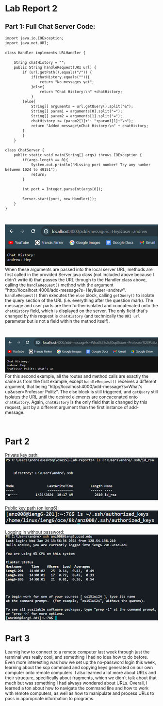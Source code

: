 # Lab Report 2 

## Part 1: Full Chat Server Code: 
```
import java.io.IOException;
import java.net.URI;

class Handler implements URLHandler {
    
    String chatHistory = "";
    public String handleRequest(URI url) {
        if (url.getPath().equals("/")) {
            if(chatHistory.equals("")){
                return "No messages yet";
            }else{
                return "Chat History:\n" +chatHistory;
            }
        }else{
            String[] arguments = url.getQuery().split("&");
            String[] param1 = arguments[0].split("=");
            String[] param2 = arguments[1].split("=");
            chatHistory += (param2[1]+": "+param1[1]+"\n");
            return "Added message\nChat History:\n" + chatHistory;
        }
        }
    }
    
class ChatServer {
    public static void main(String[] args) throws IOException {
        if(args.length == 0){
            System.out.println("Missing port number! Try any number between 1024 to 49151");
            return;
        }

        int port = Integer.parseInt(args[0]);

        Server.start(port, new Handler());
    }
}

```
<br>

![Image](../Screenshots/LabReport2/Screenshot_1.png) <br>
When these arguments are passed into the local server URL, methods are first called in the provided Server.java class (not included above because I didn't write it) that passes the URL through to the Handler class above, calling the `handleRequest()` method with the argument "http://localhost:4000/add-message?s=Hey&user=andrew". `handleRequest()` then executes the `else` block, calling `getQuery()` to isolate the query section of the URL (i.e. everything after the question mark). The message and user parts are then further isolated and concatenated onto the `chatHistory` field, which is displayed on the server. The only field that's changed by this request is `chatHistory` (and technically the `URI url` parameter but is not a field within the method itself). 

<br>

![Image](../Screenshots/LabReport2/Screenshot_2.png) <br>
For this second example, all the routes and method calls are exactly the same as from the first example, except `handleRequest()` receives a different argument, that being "http://localhost:4000/add-message?s=What's up&user=Professor Politz". The else block is still triggered, and `getQuery` still isolates the URL until the desired elements are concacenated onto `chatHistory`. Again, `chatHistory` is the only field that is changed by this request, just by a different argument than the first instance of add-message.

<br>

# Part 2 

Private key path: <br>
![Image](../Screenshots/LabReport2/Screenshot_3.png) <br>

Public key path (on ieng6): <br>
![Image](../Screenshots/LabReport2/Screenshot_4.png) <br>

Logging in without password: <br>
![Image](../Screenshots/LabReport2/Screenshot_5.png) <br>

# Part 3 

Learnig how to connect to a remote computer last week through just the terminal was really cool, and something I had no idea how to do before. Even more interesting was how we set up the no-password login this week, learning about the scp command and copying keys generated on our own computer onto remote computers. I also learned a lot more about URLs and their structure, specifically about fragments, which we didn't talk about that much but was something I had always wondered about URLs. Overall, I learned a ton about how to navigate the command line and how to work with remote computers, as well as how to manipulate and process URLs to pass in appropriate information to programs. 




